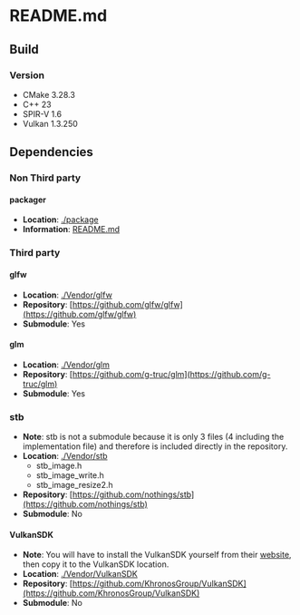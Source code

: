 # README.md

## Build

### Version
- CMake 3.28.3
- C++ 23
- SPIR-V 1.6
- Vulkan 1.3.250

## Dependencies

### Non Third party

#### packager
- **Location**: [./package](./package)
- **Information**:   [README.md](./package/README.md)

### Third party

#### glfw
- **Location**: [./Vendor/glfw](./Vendor/glfw)
- **Repository**: [https://github.com/glfw/glfw](https://github.com/glfw/glfw)
- **Submodule**: Yes

#### glm
- **Location**: [./Vendor/glm](./Vendor/glm)
- **Repository**: [https://github.com/g-truc/glm](https://github.com/g-truc/glm)
- **Submodule**: Yes

### stb
- **Note**: stb is not a submodule because it is only 3 files (4 including the implementation file) and therefore is included directly
in the repository.
- **Location**: [./Vendor/stb](./Vendor/stb)
    - stb_image.h
    - stb_image_write.h
    - stb_image_resize2.h
- **Repository**: [https://github.com/nothings/stb](https://github.com/nothings/stb)
- **Submodule**: No 


#### VulkanSDK
- **Note**: You will have to install the VulkanSDK yourself from their [website](https://vulkan.lunarg.com/), then copy it to the VulkanSDK location.
- **Location**: [./Vendor/VulkanSDK](./Vendor/VulkanSDK)
- **Repository**: [https://github.com/KhronosGroup/VulkanSDK](https://github.com/KhronosGroup/VulkanSDK)
- **Submodule**: No 
